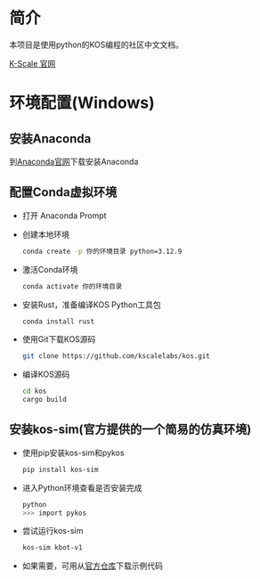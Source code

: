 # 简介
本项目是使用python的KOS编程的社区中文文档。

[K-Scale 官网](https://www.kscale.dev/)

# 环境配置(Windows)
## 安装Anaconda
到[Anaconda官网](https://anaconda.org/)下载安装Anaconda
## 配置Conda虚拟环境
- 打开 Anaconda Prompt
- 创建本地环境
  
  ```bash
  conda create -p 你的环境目录 python=3.12.9
  ```
  
- 激活Conda环境

  ```bash
  conda activate 你的环境目录
  ```

- 安装Rust，准备编译KOS Python工具包

  ```bash
  conda install rust
  ```

- 使用Git下载KOS源码
  ```bash
  git clone https://github.com/kscalelabs/kos.git
  ```

- 编译KOS源码
  ```bash
  cd kos
  cargo build
  ```
## 安装kos-sim(官方提供的一个简易的仿真环境)
- 使用pip安装kos-sim和pykos
  ```bash
  pip install kos-sim
  ```
- 进入Python环境查看是否安装完成
  ```bash
  python
  >>> import pykos
  ```
- 尝试运行kos-sim
  ```bash
  kos-sim kbot-v1
  ```
- 如果需要，可用从[官方仓库](https://github.com/kscalelabs/kos-sim)下载示例代码
